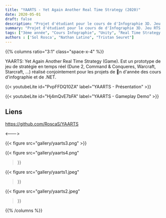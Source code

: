 ```yaml
---
title: "YAARTS - Yet Again Another Real Time Strategy (2020)"
date: 2020-05-01
draft: false
description: "Projet d'étudiant pour le cours de d'Infographie 3D. Jeu RTS réalisé avec Unity."
summary: "Projet d'étudiant pour le cours de d'Infographie 3D. Jeu RTS réalisé avec Unity"
tags: ["3ème année", "Cours Infographie", "Unity", "Real Time Strategy Game (RTS)"]
authors : ['Sol Rosca', "Nathan Latino", "Tristan Seuret"]
---
```


{{% columns ratio="3:1" class="space-x-4" %}} <!-- begin columns block -->

YAARTS: Yet Again Another Real Time Strategy (Game). Est un prototype de jeu de
stratégie en temps réel (Dune 2, Command & Conqueres, Warcraft, Starcraft, ...) réalisé
conjointement pour les projets de 􀃘n d'année des cours d'infographie et de .NET.

{{< youtubeLite id="PvpFFDQ10ZA" label="YAARTS - Présentation" >}}

{{< youtubeLite id="Hj4mQvE7bFA" label="YAARTS - Gameplay Demo" >}}

## Liens
https://github.com/RoscaS/YAARTS

<---> <!-- magic separator, between columns -->

<div class="[&>figure]:my-4">
{{< figure
src="gallery/yaarts3.png"
>}}

{{< figure
src="gallery/yaarts4.png"
>}}

{{< figure
src="gallery/yaarts1.jpeg"
>}}

{{< figure
src="gallery/yaarts2.jpeg"
>}}
</div>

{{% /columns %}}
